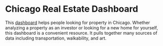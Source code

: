 # Chicago Real Estate Dashboard

This [dashboard](https://chicago-real-estate.streamlit.app/) helps people looking for property in Chicago. Whether analyzing a property as an investor or looking for a new home for yourself, this dashboard is a convenient resource. It pulls together many sources of data including transportation, walkability, and art.
